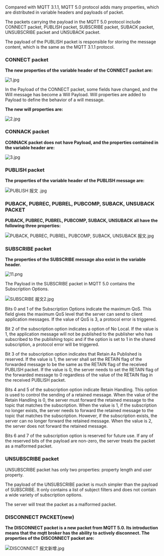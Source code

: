 Compared with MQTT 3.1.1, MQTT 5.0 protocol adds many properties, which are distributed in variable headers and payloads of packet.

The packets carrying the payload in the MQTT 5.0 protocol include CONNECT packet, PUBLISH packet, SUBSCRIBE packet, SUBACK packet, UNSUBSCRIBE packet and UNSUBACK packet.

The payload of the PUBLISH packet is responsible for storing the message content, which is the same as the MQTT 3.1.1 protocol.

### CONNECT packet

**The new properties of the variable header of the CONNECT packet are:**

![1.jpg](https://static.emqx.net/images/52a7175d131df25693c1498c3f287658.jpg)

In the Payload of the CONNECT packet, some fields have changed, and the Will message has become a Will Payload. Will properties are added to Payload to define the behavior of a will message.

**The new will properties are:**

![2.jpg](https://static.emqx.net/images/29880f8724b075a58f27caca155c4b9a.jpg)

### CONNACK packet

**CONNACK packet does not have Payload, and the properties contained in the variable header are:**

![3.jpg](https://static.emqx.net/images/247af99b45d686958b8ca509be45aa6c.jpg)


### PUBLISH packet

**The properties of the variable header of the PUBLISH message are:**

![PUBLISH 报文  .jpg](https://static.emqx.net/images/804db596039856802b2073d95f4779a9.jpg)



### PUBACK, PUBREC, PUBREL, PUBCOMP, SUBACK, UNSUBACK PACKET

**PUBACK, PUBREC, PUBREL, PUBCOMP, SUBACK, UNSUBACK all have the following three properties:**

![PUBACK, PUBREC, PUBREL, PUBCOMP, SUBACK, UNSUBACK 报文.jpg](https://static.emqx.net/images/d5fa746bdd091a885b2560884d6da0fc.jpg)


### SUBSCRIBE packet

**The properties of the SUBSCRIBE message also exist in the variable header.**

![11.png](https://static.emqx.net/images/b6b2ae013d4ca398689f9e87bc3ea536.png)


The Payload in the SUBSCRIBE packet in MQTT 5.0 contains the Subscription Options.

![SUBSCRIBE 报文2.jpg](https://static.emqx.net/images/a019ca4b636fc8782087c8174854945c.jpg)



Bits 0 and 1 of the Subscription Options indicate the maximum QoS. This field gives the maximum QoS level that the server can send to client application messages. If the value of QoS  is 3, a protocol error is triggered.

Bit 2 of the subscription option indicates a option of No Local. If the value is 1, the application message will not be published to the publisher who has subscribed to the publishing topic and if the option is set to 1 in the shared subscription, a protocol error will be triggered.

Bit 3 of the subscription option indicates that Retain As Published is reserved. If the value is 1, the server shall set the RETAIN flag of the forwarded message to be the same as the RETAIN flag of the received PUBLISH packet. If the value is 0, the server needs to set the RETAIN flag of the forwarded message to 0 regardless of the value of the RETAIN flag in the received PUBLISH packet.

Bits 4 and 5 of the subscription option indicate Retain Handling. This option is used to control the sending of a retained message. When the value of the Retain Handling is 0, the server must forward the retained message to the topic that matches the subscription. When the value is 1, if the subscription no longer exists, the server needs to forward the retained message to the topic that matches the subscription. However, if the subscription exists, the server can no longer forward the retained message. When the value is 2, the server does not forward the retained message.

Bits 6 and 7 of the subscription option is reserved for future use. If any of the reserved bits of the payload are non-zero, the server treats the packet as a malformed packet.

### UNSUBSCRIBE packet

UNSUBSCRIBE packet has only two properties: property length and user property.

The payload of the UNSUBSCRIBE packet is much simpler than the payload of SUBSCRIBE. It only contains a list of subject filters and does not contain a wide variety of subscription options.

The server will treat the packet as a malformed packet.

### DISCONNECT PACKET(new)

**The DISCONNECT packet is a new packet from MQTT 5.0. Its introduction means that the mqtt broker has the ability to actively disconnect. The properties of the DISCONNECT packet are:**

![DISCONNECT 报文新增.jpg](https://static.emqx.net/images/fe76d0003f158a53f9fee55a67d1a794.jpg)
